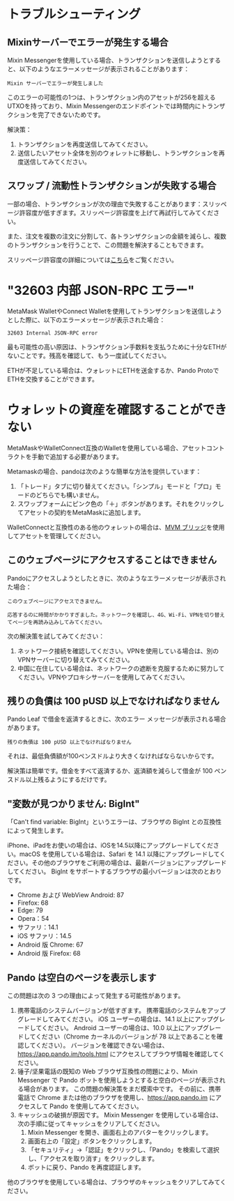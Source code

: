 # トラブルシューティング

## Mixinサーバーでエラーが発生する場合

Mixin Messengerを使用している場合、トランザクションを送信しようとすると、以下のようなエラーメッセージが表示されることがあります：

```
Mixin サーバーでエラーが発生しました
```

このエラーの可能性の1つは、トランザクション内のアセットが256を超えるUTXOを持っており、Mixin Messengerのエンドポイントでは時間内にトランザクションを完了できないためです。

解決策：

1. トランザクションを再度送信してみてください。
2. 送信したいアセット全体を別のウォレットに移動し、トランザクションを再度送信してみてください。

## スワップ / 流動性トランザクションが失敗する場合

一部の場合、トランザクションが次の理由で失敗することがあります：スリッページ許容度が低すぎます。スリッページ許容度を上げて再試行してみてください。

また、注文を複数の注文に分割して、各トランザクションの金額を減らし、複数のトランザクションを行うことで、この問題を解決することもできます。

スリッページ許容度の詳細については[こちら](./trade.md#slippage-tolerance)をご覧ください。

# "32603 内部 JSON-RPC エラー"

MetaMask WalletやConnect Walletを使用してトランザクションを送信しようとした際に、以下のエラーメッセージが表示された場合：

```
32603 Internal JSON-RPC error
```

最も可能性の高い原因は、トランザクション手数料を支払うために十分なETHがないことです。残高を確認して、もう一度試してください。

ETHが不足している場合は、ウォレットにETHを送金するか、Pando ProtoでETHを交換することができます。

# ウォレットの資産を確認することができない

MetaMaskやWalletConnect互換のWalletを使用している場合、アセットコントラクトを手動で追加する必要があります。

Metamaskの場合、pandoは次のような簡単な方法を提供しています：

1. 「トレード」タブに切り替えてください。「シンプル」モードと「プロ」モードのどちらでも構いません。
2. スワップフォームにピンク色の「＋」ボタンがあります。それをクリックしてアセットの契約をMetaMaskに追加します。

WalletConnectと互換性のある他のウォレットの場合は、[MVM ブリッジ](https://bridge.mvm.app/)を使用してアセットを管理してください。


## このウェブページにアクセスすることはできません

Pandoにアクセスしようとしたときに、次のようなエラーメッセージが表示された場合：

```
このウェブページにアクセスできません。

応答するのに時間がかかりすぎました。ネットワークを確認し、4G、Wi-Fi、VPNを切り替えてページを再読み込みしてみてください。
```

次の解決策を試してみてください：

1. ネットワーク接続を確認してください。VPNを使用している場合は、別のVPNサーバーに切り替えてみてください。
2. 中国に在住している場合は、ネットワークの遮断を克服するために努力してください。VPNやプロキシサーバーを使用してみてください。

## 残りの負債は 100 pUSD 以上でなければなりません

Pando Leaf で借金を返済するときに、次のエラー メッセージが表示される場合があります。

```
残りの負債は 100 pUSD 以上でなければなりません
```

それは、最低負債額が100ペンスドルより大きくなければならないからです。

解決策は簡単です。借金をすべて返済するか、返済額を減らして借金が 100 ペンスドル以上残るようにするだけです。

## "変数が見つかりません: BigInt"

「Can't find variable: BigInt」というエラーは、ブラウザの BigInt との互換性によって発生します。

iPhone、iPadをお使いの場合は、iOSを14.5以降にアップグレードしてください。macOS を使用している場合は、Safari を 14.1 以降にアップグレードしてください。その他のブラウザをご利用の場合は、最新バージョンにアップグレードしてください。 BigInt をサポートするブラウザの最小バージョンは次のとおりです。

- Chrome および WebView Android: 87
- Firefox: 68
- Edge: 79
- Opera：54
- サファリ：14.1
- iOS サファリ：14.5
- Android 版 Chrome: 67
- Android 版 Firefox: 68

## Pando は空白のページを表示します

この問題は次の 3 つの理由によって発生する可能性があります。

1. 携帯電話のシステムバージョンが低すぎます。 携帯電話のシステムをアップグレードしてみてください。 iOS ユーザーの場合は、14.1 以上にアップグレードしてください。 Android ユーザーの場合は、10.0 以上にアップグレードしてください（Chrome カーネルのバージョンが 78 以上であることを確認してください）。
   バージョンを確認できない場合は、https://app.pando.im/tools.html にアクセスしてブラウザ情報を確認してください。
2. 锤子/坚果電話の既知の Web ブラウザ互換性の問題により、Mixin Messenger で Pando ボットを使用しようとすると空白のページが表示される場合があります。
   この問題の解決策をまだ模索中です。 その前に、携帯電話で Chrome または他のブラウザを使用し、https://app.pando.im にアクセスして Pando を使用してみてください。
3. キャッシュの破損が原因です。 Mixin Messenger を使用している場合は、次の手順に従ってキャッシュをクリアしてください。
   1. Mixin Messenger を開き、画面右上のアバターをクリックします。
   2. 画面右上の「設定」ボタンをクリックします。
   3. 「セキュリティ」→「認証」をクリックし、「Pando」を検索して選択し、「アクセスを取り消す」をクリックします。
   4. ボットに戻り、Pando を再度認証します。

他のブラウザを使用している場合は、ブラウザのキャッシュをクリアしてみてください。